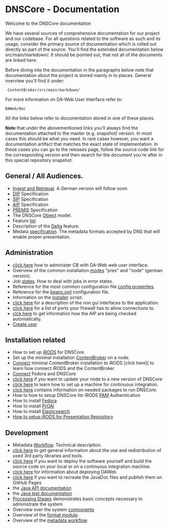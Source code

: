 # DNSCore - Documentation

Welcome to the DNSCore documentation

We have several sources of comprehensive documentation for our project and our codebase.
For all questions related to the software as such and its usage, consider the primary source of
documentation which is rolled out directly as part of the source. You'll find the extended documentation 
below src/main/markdown/. It should be pointed out, that not all of the documents are linked here. 

Before diving into the documentation in the paragraphs below note that documentation about the
project is stored mainly in to places.
General overview you'll find it under:

     ContentBroker/src/main/markdown/

For more information on DA-Web User Interface refer to:

    DAWeb/doc

All the links below refer to documentation stored in one of these places.

**Note** that under the abovementioned links you'll always find the documentation attached to the master (e.g. snapshot) version. In most cases this should be what you need. In rare cases however, you want a documentation artifact that matches the exact state of implementation. In these cases you can go to
the releases page, follow the source code link for the corresponding version and then search for the document you're after in this special repository snapshot.

## General / All Audiences.

* [Ingest and Retrieval](../../../../DAWeb/doc/manual_ingest_and_retrieval.md). A German version will follow soon.
* [DIP](specification_dip.md) Specification
* [SIP](specification_sip.md) Specification
* [AIP](specification_aip.md) Specification
* [PREMIS](specification_premis.md) Specification
* The DNSCore [Object](object_model.md) model.
* Feature [list](features.md)
* Description of the [Delta](the_delta_feature.md) feature.
* Medata [specification](metadata_specification.md). The metadata formats accepted by DNS that will enable proper presentation.

## Administration

* [click here](../../../../DAWeb/doc/contentBroker_administration.md) how to administer CB with DA-Web web user interface.
* Overview of the common installation [modes](administration-dnscore-modes.de.md) "pres" and "node" (german version).
* Job [states](administration-troubleshooting.md). How to deal with jobs in error states.
* Reference for the most common configuration file [config.properties](administration-config-properties-reference.md).
* Reference for the [beans.xml](administration-beans.md) configuration file.
* Information on the [installer](administration-the-installer.md) script.
* [click here](administration-interfaces.md) for a description of the non gui interfaces to the application.
* [click here](open_ports.md) for a list of ports your firewall has to allow connections to.
* [clck here](audit.md) to get information how the AIP are being checked automatically.
* [Create user](create_user.md)


## Installation related

* How to set up [iRODS](installation_irods.md) for DNSCore.
* Set up the minimal installation [ContentBroker](ContentBroker/src/main/markdown/installation_cb.md) on a node.
* [Connect](installation_irods_cb.md) minimal ContentBroker installation to iRODS [click here]( to learn how connect iRODS and the ContentBroker
* [Connect](install_fedora.md) Fedora and DNSCore
* [click here](installation.md) if you want to update your node to a new version of DNSCore
* [click here](installation_ci.md) to learn how to set up a machine for continuous integration.
* [click here](needed_packages.md) contains information on needed packages to run DNSCore.
* How to how to setup DNSCore for iRODS [PAM](using_iRODS_PAM_auth.md) Authentication
* How to install [Fedora](ContentBroker/src/main/markdown/install_fedora.md)
* How to install [PrOAI](ContentBroker/src/main/markdown/install_proai.md)
* How to install [Elasticsearch](ContentBroker/src/main/markdown/install_elasticsearch.md)
* [How to setup iRODS for Presentation Repository](ContentBroker/src/main/markdown/setup_irods.md)
 
## Development

* Metadata [Workflow](metadata_workflow.md). Technical description.
* [click here](3rdPartyTools.md) to get general information about the use and redistribution of used 3rd party libraries and tools.
* [click here](development_deploy.md) if you want to deploy the software yourself and build the source code on your local or on a continuous integration machine.
* [click here](../../../../DAWeb/doc/deploy.md) for information about deploying DAWeb
* [click here](javadoc.md) if you want to recreate the JavaDoc files and publish them on GitHub Pages
* the [Java API documentation](http://da-nrw.github.io/DNSCore/apidocs/)
* the [Java test documentation](http://da-nrw.github.io/DNSCore/testapidocs/)
* [Processing Stages](processing_stages.md) demonstrates basic concepts necessary to administrate the system
* Overview over the system [components](ContentBroker/src/main/markdown/components_connectors.md)
* Overview of the [format module](src/main/markdown/format_module.md).
* Overview of the [metadata workflow](ContentBroker/src/main/markdown/metadata_workflow.md).
